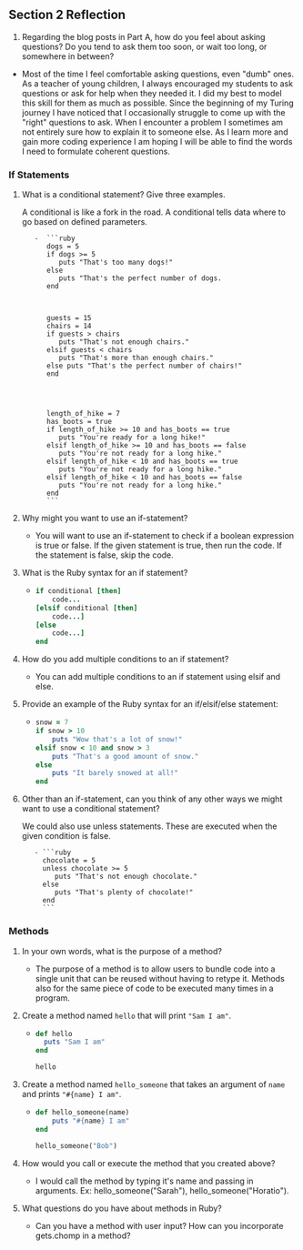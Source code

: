 ## Section 2 Reflection

1. Regarding the blog posts in Part A, how do you feel about asking questions? Do you tend to ask them too soon, or wait too long, or somewhere in between?

  - Most of the time I feel comfortable asking questions, even "dumb" ones.  As a teacher of young children, I always encouraged my students to ask questions or ask for help when they needed it.  I did my best to model this skill for them as much as possible.  Since the beginning of my Turing journey I have noticed that I occasionally struggle to come up with the "right" questions to ask.  When I encounter a problem I sometimes am not entirely sure how to explain it to someone else.  As I learn more and gain more coding experience I am hoping I will be able to find the words I need to formulate coherent questions.  

### If Statements

1. What is a conditional statement? Give three examples.

    A conditional is like a fork in the road.  A conditional tells data where to go based on defined parameters.  

          -  ```ruby
             dogs = 5
             if dogs >= 5
                puts "That's too many dogs!"
             else
                puts "That's the perfect number of dogs.
             end



             guests = 15
             chairs = 14
             if guests > chairs
                puts "That's not enough chairs."
             elsif guests < chairs
                puts "That's more than enough chairs."
             else puts "That's the perfect number of chairs!"
             end




             length_of_hike = 7
             has_boots = true
             if length_of_hike >= 10 and has_boots == true
                puts "You're ready for a long hike!"
             elsif length_of_hike >= 10 and has_boots == false
                puts "You're not ready for a long hike."
             elsif length_of_hike < 10 and has_boots == true
                puts "You're not ready for a long hike."
             elsif length_of_hike < 10 and has_boots == false
                puts "You're not ready for a long hike."
             end
             ```



2. Why might you want to use an if-statement?

    - You will want to use an if-statement to check if a boolean expression is true or false.  If the given statement is true, then run the code.  If the statement is false, skip the code.  

3. What is the Ruby syntax for an if statement?

    - ```ruby
      if conditional [then]
          code...
      [elsif conditional [then]
          code...]
      [else
          code...]
      end
      ```


4. How do you add multiple conditions to an if statement?

    - You can add multiple conditions to an if statement using elsif and else.  


5. Provide an example of the Ruby syntax for an if/elsif/else statement:

    - ```ruby
      snow = 7
      if snow > 10
          puts "Wow that's a lot of snow!"
      elsif snow < 10 and snow > 3
          puts "That's a good amount of snow."
      else
          puts "It barely snowed at all!"
      end
      ```


6. Other than an if-statement, can you think of any other ways we might want to use a conditional statement?

    We could also use unless statements.  These are executed when the given condition is false.  

          - ```ruby
            chocolate = 5
            unless chocolate >= 5
               puts "That's not enough chocolate."
            else
               puts "That's plenty of chocolate!"
            end
            ```


### Methods

1. In your own words, what is the purpose of a method?

    - The purpose of a method is to allow users to bundle code into a single unit that can be reused without having to retype it. Methods also for the same piece of code to be executed many times in a program.   

2. Create a method named `hello` that will print `"Sam I am"`.

      - ```ruby
        def hello
          puts "Sam I am"
        end

        hello
        ```



3. Create a method named `hello_someone` that takes an argument of `name` and prints `"#{name} I am"`.

      - ```ruby
        def hello_someone(name)
            puts "#{name} I am"
        end

        hello_someone("Bob")
        ```



4. How would you call or execute the method that you created above?

    - I would call the method by typing it's name and passing in arguments.  Ex:  hello_someone("Sarah"), hello_someone("Horatio").

5. What questions do you have about methods in Ruby?

    - Can you have a method with user input?  How can you incorporate gets.chomp in a method?  
